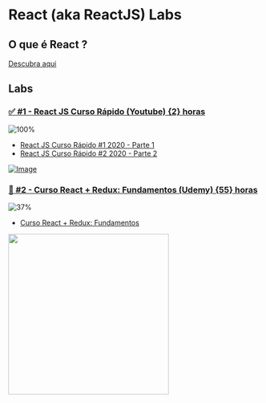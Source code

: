 # React (aka ReactJS) Labs

## O que é React ?

[Descubra aqui](https://pt-br.reactjs.org/)

## Labs

### [✅ #1 - React JS Curso Rápido (Youtube) {2} horas](https://www.youtube.com/watch?v=XQxitgyZ_S4)

![100%](https://progress-bar.dev/100)

- [React JS Curso Rápido #1 2020 - Parte 1](https://www.youtube.com/watch?v=XQxitgyZ_S4)
- [React JS Curso Rápido #2 2020 - Parte 2](https://www.youtube.com/watch?v=GJ8Vm-h0V8I)

[![Image](https://img.youtube.com/vi/XQxitgyZ_S4/mqdefault.jpg)](https://www.youtube.com/watch?v=XQxitgyZ_S4)

### [🚧 #2 - Curso React + Redux: Fundamentos (Udemy) {55} horas](https://www.udemy.com/course/react-redux-pt/)

![37%](https://progress-bar.dev/37)

- [Curso React + Redux: Fundamentos](https://www.udemy.com/course/react-redux-pt/)

<img src="https://img-c.udemycdn.com/course/480x270/1076168_b0b9_2.jpg" data-canonical-src="https://img-c.udemycdn.com/course/480x270/1076168_b0b9_2.jpg" width="320px" />